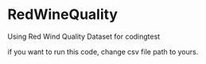 # RedWineQuality
Using Red Wind Quality Dataset for codingtest

if you want to run this code, change csv file path to yours. 
